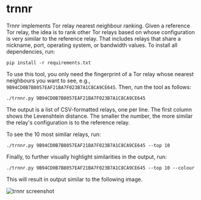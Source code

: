 # trnnr

Trnnr implements *T*or *r*elay *n*earest *n*eighbour *r*anking.  Given a
reference Tor relay, the idea is to rank other Tor relays based on whose
configuration is very similar to the reference relay.  That includes relays that
share a nickname, port, operating system, or bandwidth values.  To install all
dependencies, run:

    pip install -r requirements.txt

To use this tool, you only need the fingerprint of a Tor relay whose nearest
neighbours you want to see, e.g., `9B94CD0B7B8057EAF21BA7F023B7A1C8CA9CE645`.
Then, run the tool as follows:

    ./trnnr.py 9B94CD0B7B8057EAF21BA7F023B7A1C8CA9CE645

The output is a list of CSV-formatted relays, one per line.  The first column
shows the Levenshtein distance.  The smaller the number, the more similar the
relay's configuration is to the reference relay.

To see the 10 most similar relays, run:

    ./trnnr.py 9B94CD0B7B8057EAF21BA7F023B7A1C8CA9CE645 --top 10

Finally, to further visually highlight similarities in the output, run:

    ./trnnr.py 9B94CD0B7B8057EAF21BA7F023B7A1C8CA9CE645 --top 10 --colour

This will result in output similar to the following image.

![trnnr screenshot](https://nullhypothesis.github.io/trnnr-screenshot.png)
